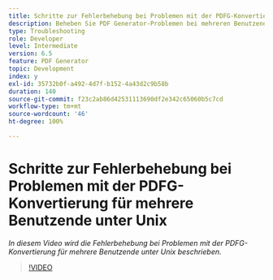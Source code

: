 ```yaml
---
title: Schritte zur Fehlerbehebung bei Problemen mit der PDFG-Konvertierung für mehrere Benutzende unter Unix
description: Beheben Sie PDF Generator-Problemen bei mehreren Benutzenden unter UNIX.
type: Troubleshooting
role: Developer
level: Intermediate
version: 6.5
feature: PDF Generator
topic: Development
index: y
exl-id: 35732b0f-a492-4d7f-b152-4a43d2c9b58b
duration: 140
source-git-commit: f23c2ab86d42531113690df2e342c65060b5c7cd
workflow-type: tm+mt
source-wordcount: '46'
ht-degree: 100%

---
```



# Schritte zur Fehlerbehebung bei Problemen mit der PDFG-Konvertierung für mehrere Benutzende unter Unix

*In diesem Video wird die Fehlerbehebung bei Problemen mit der PDFG-Konvertierung für mehrere Benutzende unter Unix beschrieben.*

>[!VIDEO](https://video.tv.adobe.com/v/335549?quality=12&learn=on)
